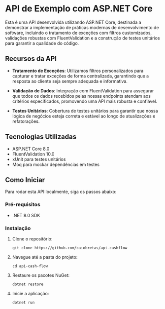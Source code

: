 # API de Exemplo com ASP.NET Core

Esta é uma API desenvolvida utilizando ASP.NET Core, destinada a demonstrar a implementação de práticas modernas de desenvolvimento de software, incluindo o tratamento de exceções com filtros customizados, validações robustas com FluentValidation e a construção de testes unitários para garantir a qualidade do código.

## Recursos da API

- **Tratamento de Exceções**: Utilizamos filtros personalizados para capturar e tratar exceções de forma centralizada, garantindo que a resposta ao cliente seja sempre adequada e informativa.

- **Validação de Dados**: Integração com FluentValidation para assegurar que todos os dados recebidos pelas nossas endpoints atendam aos critérios especificados, promovendo uma API mais robusta e confiável.

- **Testes Unitários**: Cobertura de testes unitários para garantir que nossa lógica de negócios esteja correta e estável ao longo de atualizações e refatorações.

## Tecnologias Utilizadas

- ASP.NET Core 8.0
- FluentValidation 10.0
- xUnit para testes unitários
- Moq para mockar dependências em testes

## Como Iniciar

Para rodar esta API localmente, siga os passos abaixo:

### Pré-requisitos

- .NET 8.0 SDK

### Instalação

1. Clone o repositório:
   ```
   git clone https://github.com/caiobretas/api-cashflow
   ```
2. Navegue até a pasta do projeto:
   ```
   cd api-cash-flow
   ```
3. Restaure os pacotes NuGet:
   ```
   dotnet restore
   ```
4. Inicie a aplicação:
   ```
   dotnet run
   ```
